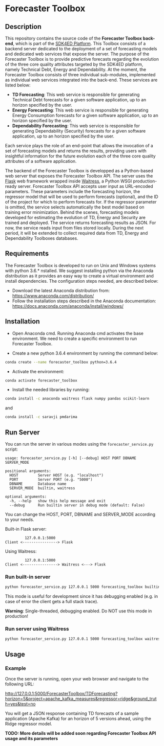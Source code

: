 # Forecaster Toolbox

## Description

This repository contains the source code of the **Forecaster Toolbox back-end**, which is part of the [SDK4ED Platform](https://sdk4ed.eu/). This Toolbox consists of a backend server dedicated to the deployment of a set of forecasting models and dedicated web services that expose the server. The purpose of the Forecaster Toolbox is to provide predictive forecasts regarding the evolution of the three core quality attributes targeted by the SDK4ED platform, namely Technical Debt, Energy and Dependability. At the moment, the Forecaster Toolbox consists of three individual sub-modules, implemented as individual web services integrated into the back-end. These services are listed below:
- **TD Forecasting**: This web service is responsible for generating Technical Debt forecasts for a given software application, up to an horizon specified by the user.
- **Energy Forecasting**: This web service is responsible for generating Energy Consumption forecasts for a given software application, up to an horizon specified by the user.
- **Dependability Forecasting**: This web service is responsible for generating Dependability (Security) forecasts for a given software application, up to an horizon specified by the user.

Each service plays the role of an end-point that allows the invocation of a set of forecasting models and returns the results, providing users with insightful information for the future evolution each of the three core quality attributes of a software application.

The backend of the Forecaster Toolbox is developped as a Python-based web server that exposes the Forecaster Toolbox API. The server uses the [Flask](https://www.fullstackpython.com/flask.html) web framework wrapped inside [Waitress](https://docs.pylonsproject.org/projects/waitress/en/stable/), a Python WSGI production-ready server. Forecaster Toolbox API accepts user input as URL-encoded parameters. These parameters include the forecasting horizon, the regressor model that will be used to perform forecasts (optional), and the ID of the project for which to perform forecasts for. If the regressor parameter is omitted, the service selects automatically the best model based on training error minimization. Behind the scenes, forecasting models developed for estimating the evolution of TD, Energy and Security are trained and deployed. The service returns forecasting results as JSON. For now, the service reads input from files stored locally. During the next period, it will be extended to collect required data from TD, Energy and Dependability Toolboxes databases.

## Requirements

The Forecaster Toolbox is developed to run on Unix and Windows systems with python 3.6.*  nstalled. We suggest installing python via the Anaconda distribution as it provides an easy way to create a virtual environment and install dependencies. The configuration steps needed, are described below:

- Download the latest Anaconda distribution from: https://www.anaconda.com/distribution/
- Follow the installation steps described in the Anaconda documentation: https://docs.anaconda.com/anaconda/install/windows/

## Installation

- Open Anaconda cmd. Running Anaconda cmd activates the base environment. We need to create a specific environment to run Forecaster Toolbox.

- Create a new python 3.6.4 environment by running the command below:
```bash
conda create --name forecaster_toolbox python=3.6.4
```

- Activate the environment:
```bash
conda activate forecaster_toolbox
```

- Install the needed libraries by running:
```bash
conda install -c anaconda waitress flask numpy pandas scikit-learn
```
and
```bash
conda install -c saravji pmdarima
```

## Run Server

You can run the server in various modes using the `forecaster_service.py` script:

```
usage: forecaster_service.py [-h] [--debug] HOST PORT DBNAME SERVER_MODE

positional arguments:
  HOST         Server HOST (e.g. "localhost")
  PORT         Server PORT (e.g. "5000")
  DBNAME       Database name
  SERVER_MODE  builtin, waitress

optional arguments:
  -h, --help   show this help message and exit
  --debug      Run builtin server in debug mode (default: False)
```

You can change the HOST, PORT, DBNAME and SERVER_MODE according to your needs.

Built-in Flask server:

```
         127.0.0.1:5000
Client <----------------> Flask
```

Using Waitress:

```
         127.0.0.1:5000
Client <----------------> Waitress <---> Flask
```

### Run built-in server

```bash
python forecaster_service.py 127.0.0.1 5000 forecasting_toolbox builtin --debug
```

This mode is useful for development since it has debugging enabled (e.g. in case of error the client gets a full stack trace).

**Warning**: Single-threaded, debugging enabled. Do NOT use this mode in production!

### Run server using Waitress

```bash
python forecaster_service.py 127.0.0.1 5000 forecasting_toolbox waitress
```

## Usage

### Example

Once the server is running, open your web browser and navigate to the following URL:

http://127.0.0.1:5000/ForecasterToolbox/TDForecasting?horizon=5&project=apache_kafka_measures&regressor=ridge&ground_truth=yes&test=no

You will get a JSON response containing TD forecasts of a sample application (Apache Kafka) for an horizon of 5 versions ahead, using the Ridge regressor model.

**TODO: More details will be added soon regarding Forecaster Toolbox API usage and its parameters**